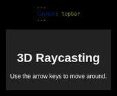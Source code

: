 ```yaml
---
layout: topbar
---
```


<html lang="en">
<head>
    <meta charset="UTF-8">
    <meta name="viewport" content="width=device-width, initial-scale=1.0">
    <title>3D Raycasting</title>
    <style>
        body, html {
            background: black;
            color: white;
            font-family: sans-serif;
            margin: 0;
            padding: 0;
            overflow: hidden;
            display: flex;
            flex-direction: column;
            align-items: center;
            justify-content: center;
            height: 100vh;
        }
        .topbar {
            text-align: center;
            background: #222;
            color: white;
            width: 100%;
            padding: 10px;
        }
        canvas {
            display: block;
            margin: 0 auto;
        }
    </style>
</head>
<body>
    <div class="topbar">
        <h1>3D Raycasting</h1>
        <p>Use the arrow keys to move around.</p>
    </div>
    <canvas id="gameCanvas"></canvas>
    <script>
        (function(doc) {
            var canvas = doc.getElementById('gameCanvas'),
                context = canvas.getContext("2d"),
                mapData = [
                    [1,1,1,1,1,1,1,1,1,1,1,1,1,1,1,1,1,1,1,1,1],
                    [1,0,0,0,0,0,0,0,0,0,0,0,0,0,0,0,0,0,0,0,1],
                    [1,0,2,2,2,0,0,0,0,0,0,0,0,0,0,0,1,1,1,0,1],
                    [1,0,2,2,2,0,0,0,0,0,0,0,0,0,0,0,1,1,1,0,1],
                    [1,0,2,0,2,0,0,0,0,1,0,1,0,0,0,0,1,0,1,0,1],
                    [1,0,0,0,0,0,0,0,0,0,0,0,0,0,0,0,0,0,0,0,1],
                    [1,0,1,1,1,1,1,1,1,1,1,1,1,1,1,1,1,1,1,0,1],
                    [1,0,1,0,0,0,0,0,0,0,0,0,0,0,0,0,0,0,1,0,1],
                    [1,0,0,1,0,0,0,0,0,0,0,0,0,0,0,0,0,1,0,0,1],
                    [1,0,0,0,1,0,1,1,0,1,1,1,0,1,1,0,1,0,0,0,1],
                    [1,0,0,0,0,0,0,0,0,0,0,0,0,0,0,0,0,0,0,0,1],
                    [1,1,1,1,1,1,1,1,1,1,1,1,1,1,1,1,1,1,1,1,1]
                ],
                screenCtx = canvas.getContext("2d"),
                player,
                map,
                options = {
                    scale: 12,
                    stripWidth: 8,
                    rayCount: 100,
                },
                colors = ["#aaa", "#red"],
                fov = 70 * Math.PI / 180,
                viewDistance,
                numRays;

            function adjustCanvasSize() {
                canvas.width = 800; // Ancho deseado en píxeles
                canvas.height = 1600; // Alto deseado en píxeles

                // Opcional: Ajustar otros parámetros relacionados con el tamaño del juego
                options.screenWidth = canvas.width;
                options.screenHeight = canvas.height;
                viewDistance = (options.screenWidth) / Math.tan((fov));
                numRays = Math.ceil(options.screenWidth / options.stripWidth);
            }

            window.onload = function init() {
                map = new Map(mapData);
                player = new Player();

                adjustCanvasSize();
                window.addEventListener('resize', adjustCanvasSize);

                player.turnDirection = 1;
                setTimeout(function() {
                    player.turnDirection = 0;
                }, 1500);
                window.requestAnimationFrame(mainLoop);
            };

            function mainLoop() {
                screenCtx.clearRect(0, 0, canvas.width, canvas.height);
                player.update();
                map.draw();
                player.draw();
                raycaster.castAll();
                window.requestAnimationFrame(mainLoop);
            }

            doc.onkeydown = function(e) {
                e = e || window.event;

                switch (e.keyCode) {
                    case 38: player.speed = 1; break;
                    case 40: player.speed = -1; break;
                    case 37: player.turnDirection = -1; break;
                    case 39: player.turnDirection = 1; break;
                }
            }

            doc.onkeyup = function(e) {
                e = e || window.event;

                switch (e.keyCode) {
                    case 38:
                    case 40: player.speed = 0; break;

                    case 37:
                    case 39: player.turnDirection = 0; break;
                }
            }

            function Player() {
                this.position = [11.4, 1.4];
                this.turnDirection = 0;
                this.rotation = 0.73;
                this.speed = 0;
                this.moveSpeed = 0.05;
                this.rotationSpeed = 2 * Math.PI / 180;
            }

            Player.prototype = {
                update: function () {
                    var step = this.speed * this.moveSpeed,
                        x, y;

                    this.rotation += this.turnDirection * this.rotationSpeed;
                    this.rotation = normalizeAngle(this.rotation);

                    x = this.position[0] + (Math.cos(this.rotation) * step);
                    y = this.position[1] + (Math.sin(this.rotation) * step);

                    if (!map.isPassableAt(x, y)) {
                        return;
                    }

                    this.position[0] = x;
                    this.position[1] = y;
                },

                draw: function drawPlayer() {
                    context.fillStyle = "red";
                    context.beginPath();
                    context.arc(
                        this.position[0] * options.scale, this.position[1] * options.scale,
                        2, 0, Math.PI * 2
                    );
                    context.fill();
                }
            };

            function renderStrip(stripID, distance, angle) {
                var height = Math.round(viewDistance / distance),
                    topOffset = ((options.screenHeight - height) / 2),
                    leftOffset = stripID * options.stripWidth,
                    alpha = (0.5 / distance) * 6;

                screenCtx.fillStyle = "hsla(198, 90%, 50%," + alpha + ")";
                screenCtx.fillRect(
                    Math.round(leftOffset),
                    Math.round(topOffset),
                    Math.round(options.stripWidth),
                    Math.round(height)
                );
            }

            function Map(map) {
                this.map = map;
                this.height = map.length;
                this.width = map[0].length;
            }

            Map.prototype = {
                isPassableAt: function isPassableAt(x, y) {
                    return this.isInScope(x, y) && this.hasSpaceAt(x, y);
                },

                hasSpaceAt: function hasSpaceAt(x, y) {
                    return this.map[Math.floor(y)][Math.floor(x)] == 0;
                },

                isInScope: function(x, y) {
                    return !(x < 0 || y < 0 || y > this.height || x > this.width);
                },

                draw: function() {
                    context.fillStyle = "hsla(0, 0%, 5%, 1)";

                    for (var y = 0; y < this.height; y++) {
                        for (var x = 0; x < this.width; x++) {
                            if (this.map[y][x] != 0) {
                                context.fillRect(
                                    x * options.scale,
                                    y * options.scale,
                                    options.scale,
                                    options.scale
                                );
                            }
                        }
                    }
                }
            };

            raycaster = {
                castAll: function castAll() {
                    for (var i = 0; i < options.rayCount; i++) {
                        var rayPosition = (-options.rayCount / 2 + i) * options.stripWidth,
                           
                            rayViewDist = pythagoras(rayPosition, viewDistance),
                            rayAngle = Math.asin(rayPosition / rayViewDist);

                        this.cast(player.rotation + rayAngle, i);
                    }
                },

                cast: function(_angle, stripID) {
                    var angle = normalizeAngle(_angle),
                        right = (angle > Math.PI * 1.5 || angle < Math.PI * 0.5),
                        up = (angle < 0 || angle > Math.PI),
                        angleSin = Math.sin(angle),
                        angleCos = Math.cos(angle),
                        distanceVertical = 0,
                        distanceHorizontal = 0,
                        distance,
                        hit = [0, 0];

                    var slope = angleSin / angleCos,
                        _x = right ? 1 : -1,
                        _y = _x * slope,
                        x = right ? Math.ceil(player.position[0]) : Math.floor(player.position[0]),
                        y = player.position[1] + (x - player.position[0]) * slope;

                    while (x >= 0 && x < map.width && y > 0 && y < map.height) {
                        if (!map.hasSpaceAt(x + (right ? 0 : -1), y)) {
                            distance = distanceVertical = pythagorasSquared(
                                x - player.position[0],
                                y - player.position[1]
                            );
                            hit = [x, y];
                            break;
                        }
                        x += _x;
                        y += _y;
                    }

                    slope = angleCos / angleSin;
                    _y = up ? -1 : 1;
                    _x = _y * slope;
                    y = up ? Math.floor(player.position[1]) : Math.ceil(player.position[1]);
                    x = player.position[0] + (y - player.position[1]) * slope;

                    while (x >= 0 && x < map.width && y >= 0 && y < map.height) {
                        if (!map.hasSpaceAt(x, y + (up ? -1 : 0))) {
                            distanceHorizontal = pythagorasSquared(
                                x - player.position[0],
                                y - player.position[1]
                            );

                            if (!distanceVertical || distanceHorizontal < distanceVertical) {
                                distance = distanceHorizontal;
                                hit = [x, y];
                            }
                            break;
                        }
                        x += _x;
                        y += _y;
                    }

                    if (distance) {
                        renderStrip(stripID, perpendicularDistance(
                            Math.sqrt(distance), player.rotation - angle
                        ));
                        this.draw(hit);
                    }
                },

                draw: function(ray) {
                    context.strokeStyle = "yellow";
                    context.lineWidth = 0.5;
                    context.beginPath();
                    context.moveTo(player.position[0] * options.scale, player.position[1] * options.scale);
                    context.lineTo(
                        ray[0] * options.scale,
                        ray[1] * options.scale
                    );
                    context.closePath();
                    context.stroke();
                }
            };

            function normalizeAngle(angle) {
                angle %= Math.PI * 2;
                if (angle < 0) angle += Math.PI * 2;
                return angle;
            }
            function perpendicularDistance(distance, angle) {
                return distance * Math.cos(angle);
            }
            function pythagorasSquared(a, b) {
                return (a * a) + (b * b);
            }
            function pythagoras(a, b) {
                return Math.sqrt(pythagorasSquared(a, b));
            }

            Math.TAU = Math.PI * 2;
            window.requestAnimationFrame = function() {
                return window.requestAnimationFrame ||
                    window.webkitRequestAnimationFrame ||
                    window.mozRequestAnimationFrame ||
                    window.oRequestAnimationFrame ||
                    window.msRequestAnimationFrame ||
                    function(a) {
                        window.setTimeout(a, 1E3 / 60);
                    };
            }();
        }(document));
    </script>
</body>
</html>
